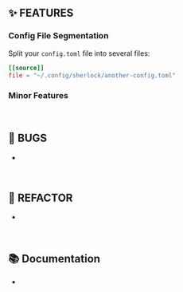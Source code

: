 ## ✨ FEATURES

### Config File Segmentation

Split your `config.toml` file into several files:

```toml
[[source]]
file = "~/.config/sherlock/another-config.toml"
```

### Minor Features

<br>

## 🐞 BUGS

-

<br>

## 🔧 REFACTOR

-

<br>

## 📚 Documentation

-

<br>
